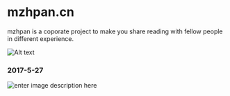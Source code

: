# mzhpan.cn
mzhpan is a coporate project to make you share reading with fellow people in different experience.

![Alt text](http://snoopy-blog.oss-cn-shanghai.aliyuncs.com/oss-id-1495848324291)

### 2017-5-27

![enter image description here](http://note.youdao.com/yws/res/6356/WEBRESOURCE30943a0ec16fced26398183c200e88b0)
